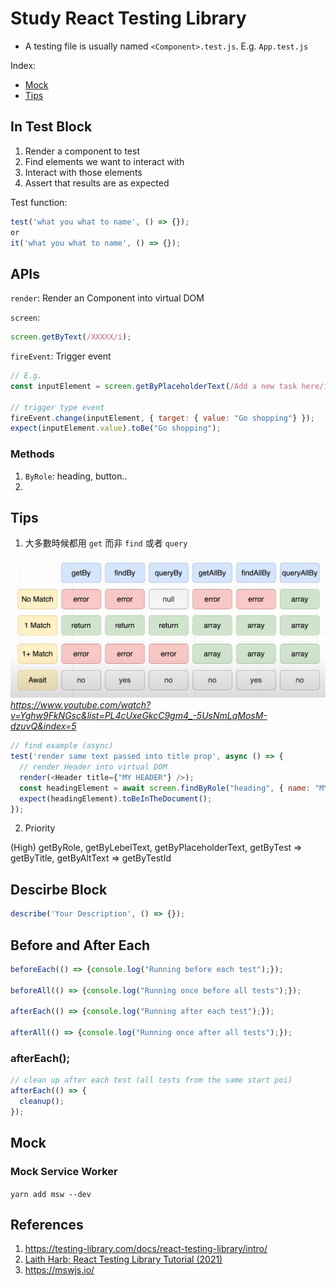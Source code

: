 # Study React Testing Library

- A testing file is usually named `<Component>.test.js`. E.g. `App.test.js`

Index:

- [Mock](#mock)
- [Tips](#tips)

## In Test Block

1. Render a component to test
2. Find elements we want to interact with
3. Interact with those elements
4. Assert that results are as expected

Test function:

```javascript
test('what you what to name', () => {});
or
it('what you what to name', () => {});
```

## APIs

`render`: Render an Component into virtual DOM

`screen`: 

```javascript
screen.getByText(/XXXXX/i);
```

`fireEvent`: Trigger event

```javascript
// E.g.
const inputElement = screen.getByPlaceholderText(/Add a new task here/i);

// trigger type event
fireEvent.change(inputElement, { target: { value: "Go shopping"} });
expect(inputElement.value).toBe("Go shopping");
```

### Methods

1. `ByRole`: heading, button..
2.  

## Tips

1. 大多數時候都用 `get` 而非 `find` 或者 `query`

![Get vs. Find vs. Query](./images/GetFindQuery.png)
*https://www.youtube.com/watch?v=Yghw9FkNGsc&list=PL4cUxeGkcC9gm4_-5UsNmLqMosM-dzuvQ&index=5*

```javascript
// find example (async)
test('render same text passed into title prop', async () => {
  // render Header into virtual DOM
  render(<Header title={"MY HEADER"} />);
  const headingElement = await screen.findByRole("heading", { name: "MY HEADER"});
  expect(headingElement).toBeInTheDocument();
});
```

2. Priority

(High) getByRole, getByLebelText, getByPlaceholderText, getByTest => getByTitle, getByAltText => getByTestId 

## Descirbe Block

```javascript
describe('Your Description', () => {});
```

## Before and After Each

```javascript
beforeEach(() => {console.log("Running before each test");});

beforeAll(() => {console.log("Running once before all tests");});

afterEach(() => {console.log("Running after each test");});

afterAll(() => {console.log("Running once after all tests");});
```

### afterEach();

```javascript
// clean up after each test (all tests from the same start poi)
afterEach(() => {
  cleanup();
});
```
## Mock

### Mock Service Worker

`yarn add msw --dev`

## References

1. https://testing-library.com/docs/react-testing-library/intro/
2. [Laith Harb; React Testing Library Tutorial (2021)](https://www.youtube.com/playlist?list=PL4cUxeGkcC9gm4_-5UsNmLqMosM-dzuvQ)
3. https://mswjs.io/

